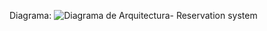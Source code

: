 Diagrama:
![Diagrama de Arquitectura- Reservation system](https://github.com/user-attachments/assets/6f9d0639-a4af-4614-a128-a658d8763191)
